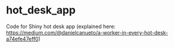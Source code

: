 # hot_desk_app
Code for Shiny hot desk app (explained here: https://medium.com/@danielcanueto/a-worker-in-every-hot-desk-a74efe47eff0)
